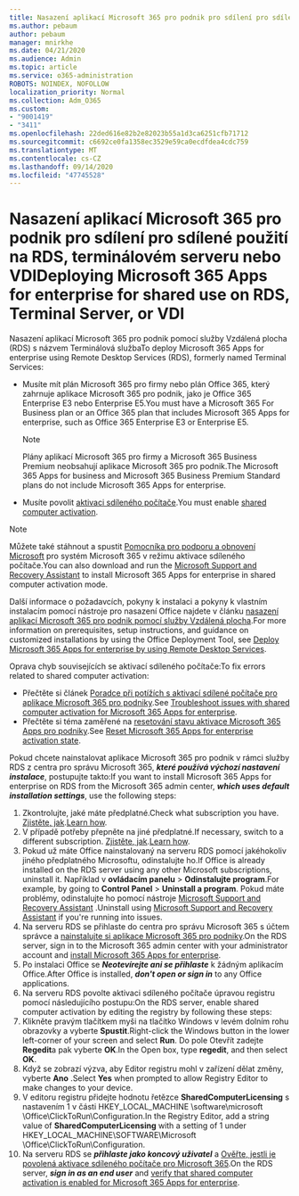 ```yaml
---
title: Nasazení aplikací Microsoft 365 pro podnik pro sdílení pro sdílené použití na RDS, terminálovém serveru nebo VDI
ms.author: pebaum
author: pebaum
manager: mnirkhe
ms.date: 04/21/2020
ms.audience: Admin
ms.topic: article
ms.service: o365-administration
ROBOTS: NOINDEX, NOFOLLOW
localization_priority: Normal
ms.collection: Adm_O365
ms.custom:
- "9001419"
- "3411"
ms.openlocfilehash: 22ded616e82b2e82023b55a1d3ca6251cfb71712
ms.sourcegitcommit: c6692ce0fa1358ec3529e59ca0ecdfdea4cdc759
ms.translationtype: MT
ms.contentlocale: cs-CZ
ms.lasthandoff: 09/14/2020
ms.locfileid: "47745528"
---
```

# <a name="deploying-microsoft-365-apps-for-enterprise-for-shared-use-on-rds-terminal-server-or-vdi"></a><span data-ttu-id="7e8f0-102">Nasazení aplikací Microsoft 365 pro podnik pro sdílení pro sdílené použití na RDS, terminálovém serveru nebo VDI</span><span class="sxs-lookup"><span data-stu-id="7e8f0-102">Deploying Microsoft 365 Apps for enterprise for shared use on RDS, Terminal Server, or VDI</span></span>

<span data-ttu-id="7e8f0-103">Nasazení aplikací Microsoft 365 pro podnik pomocí služby Vzdálená plocha (RDS) s názvem Terminálová služba</span><span class="sxs-lookup"><span data-stu-id="7e8f0-103">To deploy Microsoft 365 Apps for enterprise using Remote Desktop Services (RDS), formerly named Terminal Services:</span></span>
- <span data-ttu-id="7e8f0-104">Musíte mít plán Microsoft 365 pro firmy nebo plán Office 365, který zahrnuje aplikace Microsoft 365 pro podnik, jako je Office 365 Enterprise E3 nebo Enterprise E5.</span><span class="sxs-lookup"><span data-stu-id="7e8f0-104">You must have a Microsoft 365 For Business plan or an Office 365 plan that includes Microsoft 365 Apps for enterprise, such as Office 365 Enterprise E3 or Enterprise E5.</span></span>
   > [!NOTE] 
   > <span data-ttu-id="7e8f0-105">Plány aplikací Microsoft 365 pro firmy a Microsoft 365 Business Premium neobsahují aplikace Microsoft 365 pro podnik.</span><span class="sxs-lookup"><span data-stu-id="7e8f0-105">The Microsoft 365 Apps for business and Microsoft 365 Business Premium Standard plans do not include Microsoft 365 Apps for enterprise.</span></span>
- <span data-ttu-id="7e8f0-106">Musíte povolit [aktivaci sdíleného počítače](https://docs.microsoft.com/DeployOffice/overview-shared-computer-activation).</span><span class="sxs-lookup"><span data-stu-id="7e8f0-106">You must enable [shared computer activation](https://docs.microsoft.com/DeployOffice/overview-shared-computer-activation).</span></span>

> [!NOTE]
> <span data-ttu-id="7e8f0-107">Můžete také stáhnout a spustit [Pomocníka pro podporu a obnovení Microsoft](https://aka.ms/SaRA_OfficeSCA_M365Portal) pro systém Microsoft 365 v režimu aktivace sdíleného počítače.</span><span class="sxs-lookup"><span data-stu-id="7e8f0-107">You can also download and run the [Microsoft Support and Recovery Assistant](https://aka.ms/SaRA_OfficeSCA_M365Portal) to install Microsoft 365 Apps for enterprise in shared computer activation mode.</span></span>

<span data-ttu-id="7e8f0-108">Další informace o požadavcích, pokyny k instalaci a pokyny k vlastním instalacím pomocí nástroje pro nasazení Office najdete v článku [nasazení aplikací Microsoft 365 pro podnik pomocí služby Vzdálená plocha](https://docs.microsoft.com/DeployOffice/deploy-microsoft-365-apps-remote-desktop-services).</span><span class="sxs-lookup"><span data-stu-id="7e8f0-108">For more information on prerequisites, setup instructions, and guidance on customized installations by using the Office Deployment Tool, see [Deploy Microsoft 365 Apps for enterprise by using Remote Desktop Services](https://docs.microsoft.com/DeployOffice/deploy-microsoft-365-apps-remote-desktop-services).</span></span>

<span data-ttu-id="7e8f0-109">Oprava chyb souvisejících se aktivací sdíleného počítače:</span><span class="sxs-lookup"><span data-stu-id="7e8f0-109">To fix errors related to shared computer activation:</span></span>
- <span data-ttu-id="7e8f0-110">Přečtěte si článek [Poradce při potížích s aktivací sdílené počítače pro aplikace Microsoft 365 pro podniky](https://docs.microsoft.com/DeployOffice/troubleshoot-shared-computer-activation).</span><span class="sxs-lookup"><span data-stu-id="7e8f0-110">See [Troubleshoot issues with shared computer activation for Microsoft 365 Apps for enterprise](https://docs.microsoft.com/DeployOffice/troubleshoot-shared-computer-activation).</span></span>
- <span data-ttu-id="7e8f0-111">Přečtěte si téma zaměřené na [resetování stavu aktivace Microsoft 365 Apps pro podniky](https://go.microsoft.com/fwlink/?linkid=2109218).</span><span class="sxs-lookup"><span data-stu-id="7e8f0-111">See [Reset Microsoft 365 Apps for enterprise activation state](https://go.microsoft.com/fwlink/?linkid=2109218).</span></span>

<span data-ttu-id="7e8f0-112">Pokud chcete nainstalovat aplikace Microsoft 365 pro podnik v rámci služby RDS z centra pro správu Microsoft 365, ***které používá výchozí nastavení instalace***, postupujte takto:</span><span class="sxs-lookup"><span data-stu-id="7e8f0-112">If you want to install Microsoft 365 Apps for enterprise on RDS from the Microsoft 365 admin center, ***which uses default installation settings***, use the following steps:</span></span>

1.    <span data-ttu-id="7e8f0-113">Zkontrolujte, jaké máte předplatné.</span><span class="sxs-lookup"><span data-stu-id="7e8f0-113">Check what subscription you have.</span></span> <span data-ttu-id="7e8f0-114">[Zjistěte, jak](https://docs.microsoft.com/microsoft-365/admin/admin-overview/what-subscription-do-i-have).</span><span class="sxs-lookup"><span data-stu-id="7e8f0-114">[Learn how](https://docs.microsoft.com/microsoft-365/admin/admin-overview/what-subscription-do-i-have).</span></span>
2.    <span data-ttu-id="7e8f0-115">V případě potřeby přepněte na jiné předplatné.</span><span class="sxs-lookup"><span data-stu-id="7e8f0-115">If necessary, switch to a different subscription.</span></span> <span data-ttu-id="7e8f0-116">[Zjistěte, jak](https://docs.microsoft.com/microsoft-365/commerce/subscriptions/switch-to-a-different-plan).</span><span class="sxs-lookup"><span data-stu-id="7e8f0-116">[Learn how](https://docs.microsoft.com/microsoft-365/commerce/subscriptions/switch-to-a-different-plan).</span></span>
3.    <span data-ttu-id="7e8f0-117">Pokud už máte Office nainstalovaný na serveru RDS pomocí jakéhokoliv jiného předplatného Microsoftu, odinstalujte ho.</span><span class="sxs-lookup"><span data-stu-id="7e8f0-117">If Office is already installed on the RDS server using any other Microsoft subscriptions, uninstall it.</span></span> <span data-ttu-id="7e8f0-118">Například v **ovládacím panelu**  >  **Odinstalujte program**.</span><span class="sxs-lookup"><span data-stu-id="7e8f0-118">For example, by going to **Control Panel** > **Uninstall a program**.</span></span> <span data-ttu-id="7e8f0-119">Pokud máte problémy, odinstalujte ho pomocí nástroje [Microsoft Support and Recovery Assistant](https://aka.ms/SARA-OfficeUninstall-Alchemy) .</span><span class="sxs-lookup"><span data-stu-id="7e8f0-119">Uninstall using [Microsoft Support and Recovery Assistant](https://aka.ms/SARA-OfficeUninstall-Alchemy) if you're running into issues.</span></span>
4.    <span data-ttu-id="7e8f0-120">Na serveru RDS se přihlaste do centra pro správu Microsoft 365 s účtem správce a [nainstalujte si aplikace Microsoft 365 pro podniky](https://portal.office.com/OLS/MySoftware.aspx).</span><span class="sxs-lookup"><span data-stu-id="7e8f0-120">On the RDS server, sign in to the Microsoft 365 admin center with your administrator account and [install Microsoft 365 Apps for enterprise](https://portal.office.com/OLS/MySoftware.aspx).</span></span>
5.    <span data-ttu-id="7e8f0-121">Po instalaci Office se ***Neotevírejte ani se přihlaste*** k žádným aplikacím Office.</span><span class="sxs-lookup"><span data-stu-id="7e8f0-121">After Office is installed, ***don't open or sign in*** to any Office applications.</span></span>
6.    <span data-ttu-id="7e8f0-122">Na serveru RDS povolte aktivaci sdíleného počítače úpravou registru pomocí následujícího postupu:</span><span class="sxs-lookup"><span data-stu-id="7e8f0-122">On the RDS server, enable shared computer activation by editing the registry by following these steps:</span></span>
   1. <span data-ttu-id="7e8f0-123">Klikněte pravým tlačítkem myši na tlačítko Windows v levém dolním rohu obrazovky a vyberte **Spustit**.</span><span class="sxs-lookup"><span data-stu-id="7e8f0-123">Right-click the Windows button in the lower left-corner of your screen and select **Run**.</span></span> <span data-ttu-id="7e8f0-124">Do pole Otevřít zadejte **Regedit**a pak vyberte **OK**.</span><span class="sxs-lookup"><span data-stu-id="7e8f0-124">In the Open box, type **regedit**, and then select **OK**.</span></span>
   2. <span data-ttu-id="7e8f0-125">Když se zobrazí výzva, aby Editor registru mohl v zařízení dělat změny, vyberte **Ano** .</span><span class="sxs-lookup"><span data-stu-id="7e8f0-125">Select **Yes** when prompted to allow Registry Editor to make changes to your device.</span></span>
   3. <span data-ttu-id="7e8f0-126">V editoru registru přidejte hodnotu řetězce **SharedComputerLicensing** s nastavením 1 v části HKEY_LOCAL_MACHINE \software\microsoft \Office\ClickToRun\Configuration.</span><span class="sxs-lookup"><span data-stu-id="7e8f0-126">In the Registry Editor, add a string value of **SharedComputerLicensing** with a setting of 1 under HKEY_LOCAL_MACHINE\SOFTWARE\Microsoft \Office\ClickToRun\Configuration.</span></span>
   4. <span data-ttu-id="7e8f0-127">Na serveru RDS se ***přihlaste jako koncový uživatel*** a [Ověřte, jestli je povolená aktivace sdíleného počítače pro Microsoft 365](https://docs.microsoft.com/DeployOffice/troubleshoot-shared-computer-activation#verify-that-activation-for-microsoft-365-apps-succeeded).</span><span class="sxs-lookup"><span data-stu-id="7e8f0-127">On the RDS server, ***sign in as an end user*** and [verify that shared computer activation is enabled for Microsoft 365 Apps for enterprise](https://docs.microsoft.com/DeployOffice/troubleshoot-shared-computer-activation#verify-that-activation-for-microsoft-365-apps-succeeded).</span></span>

